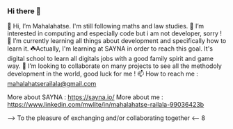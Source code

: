 
### Hi there 👋




👋 Hi, I’m Mahalahatse. I'm still following maths and law studies. 
👀 I’m interested in computing and especially code but i am not developer, sorry !
🌱 I’m currently learning all things about development and specifically how to learn it.
☘️Actually, I'm learning at SAYNA in order to reach this goal. It's digital school to learn all digitals jobs with a good family spirit and game way.
💞️ I’m looking to collaborate on many projects to see all the methodoly development in the world, good luck for me !
📫 How to reach me : mahalahatserailala@gmail.com 


More about SAYNA : https://sayna.io/
More about me : https://www.linkedin.com/mwlite/in/mahalahatse-railala-99036423b


--> To the pleasure of exchanging and/or collaborating together <-- 8
